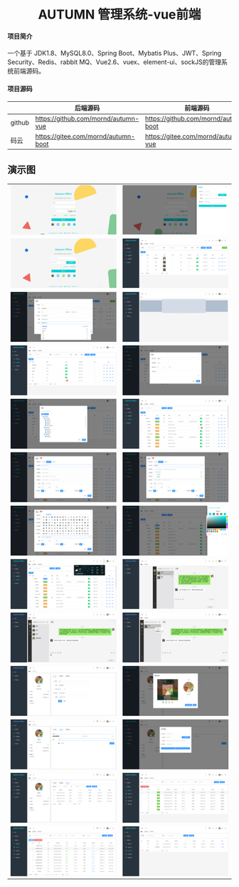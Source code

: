 <h1 style="text-align: center">AUTUMN 管理系统-vue前端</h1>

#### 项目简介
一个基于 JDK1.8、MySQL8.0、Spring Boot、Mybatis Plus、JWT、Spring Security、Redis、rabbit MQ、Vue2.6、vuex、element-ui、sockJS的管理系统前端源码。

#### 项目源码

|     | 后端源码                               |   前端源码  |
|---  |------------------------------------| --- |
|  github   | https://github.com/mornd/autumn-vue                                   |  https://github.com/mornd/autumn-boot   |
|  码云   | https://gitee.com/mornd/autumn-boot |  https://gitee.com/mornd/autumn-vue   |

## 演示图

<table>
    <tr>
        <td><img src="./images/001.png"/></td>
        <td><img src="./images/002.png"/></td>
    </tr>
    <tr>
        <td><img src="./images/003.png"/></td>
        <td><img src="./images/004.png"/></td>
    </tr>
    <tr>
        <td><img src="./images/005.png"/></td>
        <td><img src="./images/006.png"/></td>
    </tr>
    <tr>
        <td><img src="./images/007.png"/></td>
        <td><img src="./images/008.png"/></td>
    </tr>
    <tr>
        <td><img src="./images/009.png"/></td>
        <td><img src="./images/010.png"/></td>
    </tr>
    <tr>
        <td><img src="./images/011.png"/></td>
        <td><img src="./images/012.png"/></td>
    </tr>
    <tr>
        <td><img src="./images/013.png"/></td>
        <td><img src="./images/014.png"/></td>
    </tr>
    <tr>
        <td><img src="./images/015.png"/></td>
        <td><img src="./images/016.png"/></td>
    </tr>
    <tr>
        <td><img src="./images/017.png"/></td>
        <td><img src="./images/018.png"/></td>
    </tr>
    <tr>
        <td><img src="./images/019.png"/></td>
        <td><img src="./images/020.png"/></td>
    </tr>
    <tr>
        <td><img src="./images/021.png"/></td>
        <td><img src="./images/022.png"/></td>
    </tr>
    <tr>
        <td><img src="./images/023.png"/></td>
        <td><img src="./images/024.png"/></td>
    </tr>
    <tr>
        <td><img src="./images/025.png"/></td>
        <td><img src="./images/026.png"/></td>
    </tr>
</table>
